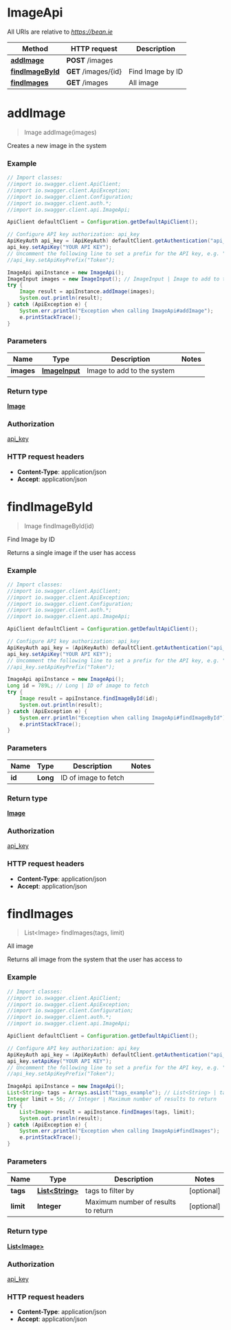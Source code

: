 # ImageApi

All URIs are relative to *https://bean.ie*

Method | HTTP request | Description
------------- | ------------- | -------------
[**addImage**](ImageApi.md#addImage) | **POST** /images | 
[**findImageById**](ImageApi.md#findImageById) | **GET** /images/{id} | Find Image by ID
[**findImages**](ImageApi.md#findImages) | **GET** /images | All image


<a name="addImage"></a>
# **addImage**
> Image addImage(images)



Creates a new image in the system

### Example
```java
// Import classes:
//import io.swagger.client.ApiClient;
//import io.swagger.client.ApiException;
//import io.swagger.client.Configuration;
//import io.swagger.client.auth.*;
//import io.swagger.client.api.ImageApi;

ApiClient defaultClient = Configuration.getDefaultApiClient();

// Configure API key authorization: api_key
ApiKeyAuth api_key = (ApiKeyAuth) defaultClient.getAuthentication("api_key");
api_key.setApiKey("YOUR API KEY");
// Uncomment the following line to set a prefix for the API key, e.g. "Token" (defaults to null)
//api_key.setApiKeyPrefix("Token");

ImageApi apiInstance = new ImageApi();
ImageInput images = new ImageInput(); // ImageInput | Image to add to the system
try {
    Image result = apiInstance.addImage(images);
    System.out.println(result);
} catch (ApiException e) {
    System.err.println("Exception when calling ImageApi#addImage");
    e.printStackTrace();
}
```

### Parameters

Name | Type | Description  | Notes
------------- | ------------- | ------------- | -------------
 **images** | [**ImageInput**](ImageInput.md)| Image to add to the system |

### Return type

[**Image**](Image.md)

### Authorization

[api_key](../README.md#api_key)

### HTTP request headers

 - **Content-Type**: application/json
 - **Accept**: application/json

<a name="findImageById"></a>
# **findImageById**
> Image findImageById(id)

Find Image by ID

Returns a single image if the user has access

### Example
```java
// Import classes:
//import io.swagger.client.ApiClient;
//import io.swagger.client.ApiException;
//import io.swagger.client.Configuration;
//import io.swagger.client.auth.*;
//import io.swagger.client.api.ImageApi;

ApiClient defaultClient = Configuration.getDefaultApiClient();

// Configure API key authorization: api_key
ApiKeyAuth api_key = (ApiKeyAuth) defaultClient.getAuthentication("api_key");
api_key.setApiKey("YOUR API KEY");
// Uncomment the following line to set a prefix for the API key, e.g. "Token" (defaults to null)
//api_key.setApiKeyPrefix("Token");

ImageApi apiInstance = new ImageApi();
Long id = 789L; // Long | ID of image to fetch
try {
    Image result = apiInstance.findImageById(id);
    System.out.println(result);
} catch (ApiException e) {
    System.err.println("Exception when calling ImageApi#findImageById");
    e.printStackTrace();
}
```

### Parameters

Name | Type | Description  | Notes
------------- | ------------- | ------------- | -------------
 **id** | **Long**| ID of image to fetch |

### Return type

[**Image**](Image.md)

### Authorization

[api_key](../README.md#api_key)

### HTTP request headers

 - **Content-Type**: application/json
 - **Accept**: application/json

<a name="findImages"></a>
# **findImages**
> List&lt;Image&gt; findImages(tags, limit)

All image

Returns all image from the system that the user has access to

### Example
```java
// Import classes:
//import io.swagger.client.ApiClient;
//import io.swagger.client.ApiException;
//import io.swagger.client.Configuration;
//import io.swagger.client.auth.*;
//import io.swagger.client.api.ImageApi;

ApiClient defaultClient = Configuration.getDefaultApiClient();

// Configure API key authorization: api_key
ApiKeyAuth api_key = (ApiKeyAuth) defaultClient.getAuthentication("api_key");
api_key.setApiKey("YOUR API KEY");
// Uncomment the following line to set a prefix for the API key, e.g. "Token" (defaults to null)
//api_key.setApiKeyPrefix("Token");

ImageApi apiInstance = new ImageApi();
List<String> tags = Arrays.asList("tags_example"); // List<String> | tags to filter by
Integer limit = 56; // Integer | Maximum number of results to return
try {
    List<Image> result = apiInstance.findImages(tags, limit);
    System.out.println(result);
} catch (ApiException e) {
    System.err.println("Exception when calling ImageApi#findImages");
    e.printStackTrace();
}
```

### Parameters

Name | Type | Description  | Notes
------------- | ------------- | ------------- | -------------
 **tags** | [**List&lt;String&gt;**](String.md)| tags to filter by | [optional]
 **limit** | **Integer**| Maximum number of results to return | [optional]

### Return type

[**List&lt;Image&gt;**](Image.md)

### Authorization

[api_key](../README.md#api_key)

### HTTP request headers

 - **Content-Type**: application/json
 - **Accept**: application/json

